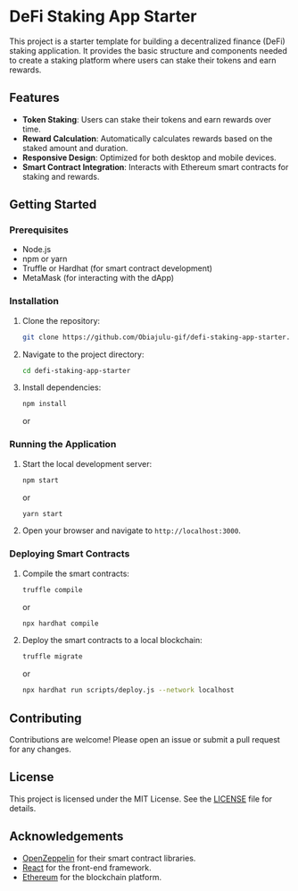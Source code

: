 # DeFi Staking App Starter

This project is a starter template for building a decentralized finance (DeFi) staking application. It provides the basic structure and components needed to create a staking platform where users can stake their tokens and earn rewards.

## Features

- **Token Staking**: Users can stake their tokens and earn rewards over time.
- **Reward Calculation**: Automatically calculates rewards based on the staked amount and duration.
- **Responsive Design**: Optimized for both desktop and mobile devices.
- **Smart Contract Integration**: Interacts with Ethereum smart contracts for staking and rewards.

## Getting Started

### Prerequisites

- Node.js
- npm or yarn
- Truffle or Hardhat (for smart contract development)
- MetaMask (for interacting with the dApp)

### Installation

1. Clone the repository:
    ```sh
    git clone https://github.com/Obiajulu-gif/defi-staking-app-starter.git
    ```
2. Navigate to the project directory:
    ```sh
    cd defi-staking-app-starter
    ```
3. Install dependencies:
    ```sh
    npm install
    ```
    or
  

### Running the Application

1. Start the local development server:
    ```sh
    npm start
    ```
    or
    ```sh
    yarn start
    ```
2. Open your browser and navigate to `http://localhost:3000`.

### Deploying Smart Contracts

1. Compile the smart contracts:
    ```sh
    truffle compile
    ```
    or
    ```sh
    npx hardhat compile
    ```
2. Deploy the smart contracts to a local blockchain:
    ```sh
    truffle migrate
    ```
    or
    ```sh
    npx hardhat run scripts/deploy.js --network localhost
    ```

## Contributing

Contributions are welcome! Please open an issue or submit a pull request for any changes.

## License

This project is licensed under the MIT License. See the [LICENSE](LICENSE) file for details.

## Acknowledgements

- [OpenZeppelin](https://openzeppelin.com/) for their smart contract libraries.
- [React](https://reactjs.org/) for the front-end framework.
- [Ethereum](https://ethereum.org/) for the blockchain platform.
